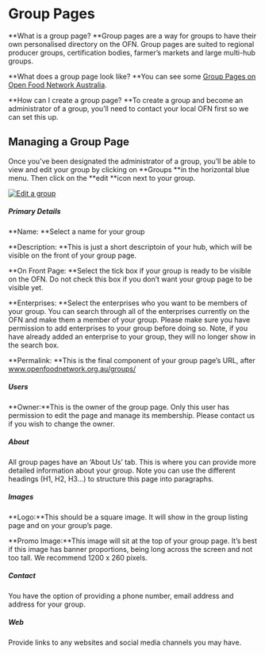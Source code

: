 # Group Pages

**What is a group page? **Group pages are a way for groups to have their own personalised directory on the OFN. Group pages are suited to regional producer groups, certification bodies, farmer’s markets and large multi-hub groups.

**What does a group page look like? **You can see some [Group Pages on Open Food Network Australia](https://openfoodnetwork.org.au/groups).

**How can I create a group page? **To create a group and become an administrator of a group, you’ll need to contact your local OFN first so we can set this up.

## Managing a Group Page

Once you’ve been designated the administrator of a group, you’ll be able to view and edit your group by clicking on **Groups **in the horizontal blue menu. Then click on the **edit **icon next to your group.

[![](https://openfoodnetwork.org/wp-content/uploads/2015/10/Edit-group.png "Edit a group")](https://openfoodnetwork.org/wp-content/uploads/2015/10/Edit-group.png)

##### **Primary Details**

**Name: **Select a name for your group

**Description: **This is just a short descriptoin of your hub, which will be visible on the front of your group page.

**On Front Page: **Select the tick box if your group is ready to be visible on the OFN. Do not check this box if you don’t want your group page to be visible yet.

**Enterprises: **Select the enterprises who you want to be members of your group. You can search through all of the enterprises currently on the OFN and make them a member of your group. Please make sure you have permission to add enterprises to your group before doing so. Note, if you have already added an enterprise to your group, they will no longer show in the search box.

**Permalink: **This is the final component of your group page’s URL, after www.openfoodnetwork.org.au/groups/

##### Users

**Owner:**This is the owner of the group page. Only this user has permission to edit the page and manage its membership. Please contact us if you wish to change the owner.

##### About

All group pages have an ‘About Us’ tab. This is where you can provide more detailed information about your group. Note you can use the different headings \(H1, H2, H3…\) to structure this page into paragraphs.

##### Images

**Logo:**This should be a square image. It will show in the group listing page and on your group’s page.

**Promo Image:**This image will sit at the top of your group page. It’s best if this image has banner proportions, being long across the screen and not too tall. We recommend 1200 x 260 pixels.

##### Contact

You have the option of providing a phone number, email address and address for your group.

##### Web

Provide links to any websites and social media channels you may have.

